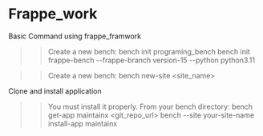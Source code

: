 # Frappe_work

Basic Command using frappe_framwork

  >>Create a new bench:
      bench init programing_bench
      bench init frappe-bench --frappe-branch version-15 --python python3.11

  >>Create a new bench:
      bench new-site <site_name>


Clone and install application

  >>You must install it properly. From your bench directory:
    bench get-app maintainx <git_repo_url>
    bench --site your-site-name install-app maintainx
      
      
